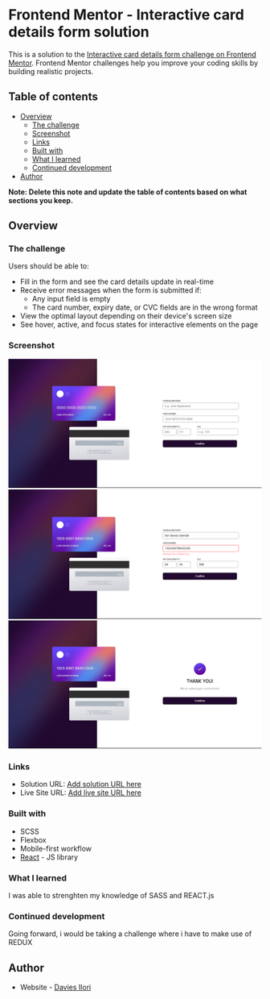 # Frontend Mentor - Interactive card details form solution

This is a solution to the [Interactive card details form challenge on Frontend Mentor](https://www.frontendmentor.io/challenges/interactive-card-details-form-XpS8cKZDWw). Frontend Mentor challenges help you improve your coding skills by building realistic projects. 

## Table of contents

- [Overview](#overview)
  - [The challenge](#the-challenge)
  - [Screenshot](#screenshot)
  - [Links](#links)
  - [Built with](#built-with)
  - [What I learned](#what-i-learned)
  - [Continued development](#continued-development)
- [Author](#author)

**Note: Delete this note and update the table of contents based on what sections you keep.**

## Overview

### The challenge

Users should be able to:

- Fill in the form and see the card details update in real-time
- Receive error messages when the form is submitted if:
  - Any input field is empty
  - The card number, expiry date, or CVC fields are in the wrong format
- View the optimal layout depending on their device's screen size
- See hover, active, and focus states for interactive elements on the page

### Screenshot

![](./src/images/Screenshot%20(90).png) ![](./src/images/Screenshot%20(91).png) ![](./src/images/Screenshot%20(92).png)


### Links

- Solution URL: [Add solution URL here](https://github.com/daviez01/interactive-credit--card)
- Live Site URL: [Add live site URL here](https://challenge01-alpha.vercel.app/)


### Built with

- SCSS
- Flexbox
- Mobile-first workflow
- [React](https://reactjs.org/) - JS library

### What I learned

I was able to strenghten my knowledge of SASS and REACT.js 


### Continued development

Going forward, i would be taking a challenge where i have to make use of REDUX 


## Author

- Website - [Davies Ilori](https://daviez01.github.io/My-Portfolio/)
